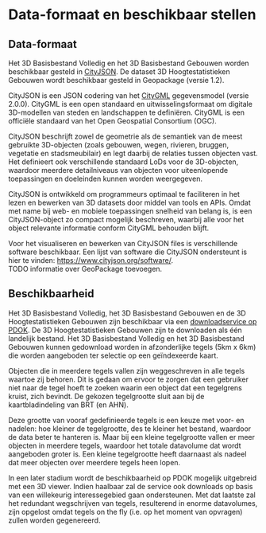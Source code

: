 # Data-formaat en beschikbaar stellen

## Data-formaat
Het 3D Basisbestand Volledig en het 3D Basisbestand Gebouwen worden beschikbaar gesteld in [CityJSON](https://www.cityjson.org). De dataset 3D Hoogtestatistieken Gebouwen wordt beschikbaar gesteld in Geopackage (versie 1.2). 

CityJSON is een JSON codering van het [CityGML](https://www.ogc.org/standards/citygml) gegevensmodel (versie 2.0.0). CityGML is een open standaard en uitwisselingsformaat om digitale 3D-modellen van steden en landschappen te definiëren. CityGML is een officiële standaard van het Open Geospatial Consortium (OGC).

CityJSON beschrijft zowel de geometrie als de semantiek van de meest gebruikte 3D-objecten (zoals gebouwen, wegen, rivieren, bruggen, vegetatie en stadsmeubilair) en legt daarbij de relaties tussen objecten vast. Het definieert ook verschillende standaard LoDs voor de 3D-objecten, waardoor meerdere detailniveaus van objecten voor uiteenlopende toepassingen en doeleinden kunnen worden weergegeven.

CityJSON is ontwikkeld om programmeurs optimaal te faciliteren in het lezen en bewerken van 3D datasets door middel van tools en APIs. Omdat met name bij web- en mobiele toepassingen snelheid van belang is, is een CityJSON-object zo compact mogelijk beschreven, waarbij alle voor het object relevante informatie conform CityGML behouden blijft. 

<aside class='note'>Voor het visualiseren en bewerken van CityJSON files is verschillende software beschikbaar. Een lijst van software die CityJSON ondersteunt is hier te vinden: <a href='https://www.cityjson.org/software/'>https://www.cityjson.org/software/</a>.</aside> 

<aside class="issue">TODO informatie over GeoPackage toevoegen.</aside>

## Beschikbaarheid
Het 3D Basisbestand Volledig, het 3D Basisbestand Gebouwen en de 3D Hoogtestatistieken Gebouwen zijn beschikbaar via een [downloadservice op PDOK](https://www.pdok.nl/3d-basisvoorziening). De 3D Hoogtestatistieken Gebouwen zijn te downloaden als één landelijk bestand. Het 3D Basisbestand Volledig en het 3D Basisbestand Gebouwen kunnen gedownload worden in afzonderlijke tegels (5km x 6km) die worden aangeboden ter selectie op een geïndexeerde kaart. 

Objecten die in meerdere tegels vallen zijn weggeschreven in alle tegels waartoe zij behoren. Dit is gedaan om ervoor te zorgen dat een gebruiker niet naar de tegel hoeft te zoeken waarin een object dat een tegelgrens kruist, zich bevindt. De gekozen tegelgrootte sluit aan bij de kaartbladindeling van BRT (en AHN). 

Deze grootte van vooraf gedefinieerde tegels is een keuze met voor- en nadelen: hoe kleiner de tegelgrootte, des te kleiner het bestand, waardoor  de data beter te hanteren is. Maar bij een  kleine tegelgrootte vallen er meer objecten in meerdere tegels, waardoor het totale datavolume dat wordt aangeboden groter is. Een kleine tegelgrootte heeft daarnaast als nadeel dat meer objecten over meerdere tegels heen lopen.

In een later stadium wordt de beschikbaarheid op PDOK mogelijk uitgebreid met een 3D viewer. Indien haalbaar zal de service ook downloads op basis van een willekeurig interessegebied gaan ondersteunen. Met dat laatste zal het redundant wegschrijven van tegels, resulterend in enorme datavolumes, zijn opgelost omdat tegels on the fly (i.e. op het moment van opvragen) zullen worden gegenereerd.
